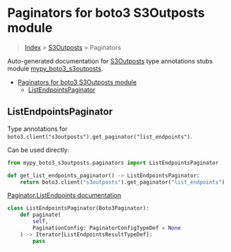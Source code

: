 # Paginators for boto3 S3Outposts module

> [Index](../README.md) > [S3Outposts](./README.md) > Paginators

Auto-generated documentation for [S3Outposts](https://boto3.amazonaws.com/v1/documentation/api/latest/reference/services/s3outposts.html#S3Outposts)
type annotations stubs module [mypy_boto3_s3outposts](https://pypi.org/project/mypy-boto3-s3outposts/).

- [Paginators for boto3 S3Outposts module](#paginators-for-boto3-s3outposts-module)
  - [ListEndpointsPaginator](#listendpointspaginator)

## ListEndpointsPaginator

Type annotations for `boto3.client("s3outposts").get_paginator("list_endpoints")`.

Can be used directly:

```python
from mypy_boto3_s3outposts.paginators import ListEndpointsPaginator

def get_list_endpoints_paginator() -> ListEndpointsPaginator:
    return boto3.client("s3outposts").get_paginator("list_endpoints")
```

[Paginator.ListEndpoints documentation](https://boto3.amazonaws.com/v1/documentation/api/latest/reference/services/s3outposts.html#S3Outposts.Paginator.ListEndpoints)

```python
class ListEndpointsPaginator(Boto3Paginator):
    def paginate(
        self,
        PaginationConfig: PaginatorConfigTypeDef = None
    ) -> Iterator[ListEndpointsResultTypeDef]:
        pass
```